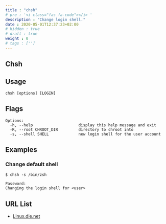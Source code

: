 ```yaml
---
title : "chsh"
# pre : '<i class="fas fa-code"></i> '
description : "Change login shell."
date : 2020-05-01T12:37:23+02:00
# hidden : true
# draft : true
weight : 0
# tags : ['']
---
```


## Chsh

## Usage

```plain
chsh [options] [LOGIN]
```

## Flags

```plain
Options:
  -h, --help                    display this help message and exit
  -R, --root CHROOT_DIR         directory to chroot into
  -s, --shell SHELL             new login shell for the user account
```

## Examples

### Change default shell

```plain
$ chsh -s /bin/zsh

Password:
Changing the login shell for <user>
```

## URL List

- [Linux.die.net](https://linux.die.net/man/1/chsh)
